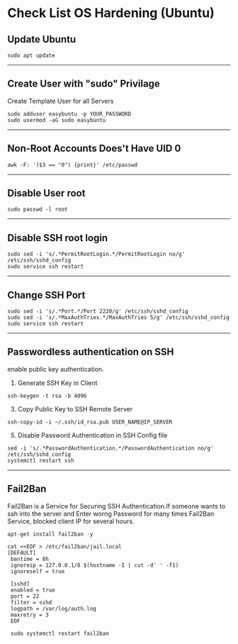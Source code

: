 
# Check List OS Hardening (Ubuntu)

 ## Update Ubuntu

```
sudo apt update
```
---
 ## Create User with "sudo" Privilage

Create Template User for all Servers

```
sudo adduser easybuntu -p YOUR_PASSWORD
sudo usermod -aG sudo easybuntu
```
---
## Non-Root Accounts Does't Have UID 0

```
awk -F: '($3 == "0") {print}' /etc/passwd
```

---
 ## Disable User root
 ```
sudo passwd -l root
 ```
---
 ## Disable SSH root login 

```
sudo sed -i 's/.*PermitRootLogin.*/PermitRootLogin no/g' /etc/ssh/sshd_config
sudo service ssh restart
```
---
 ## Change SSH Port

```
sudo sed -i 's/.*Port.*/Port 2220/g' /etc/ssh/sshd_config
sudo sed -i 's/.*MaxAuthTries.*/MaxAuthTries 5/g' /etc/ssh/sshd_config
sudo service ssh restart
```
---
 ## Passwordless authentication on SSH
enable public key authentication.

1. Generate SSH Key in Client

```
ssh-keygen -t rsa -b 4096
```
3. Copy Public Key to SSH Remote Server 

```
ssh-copy-id -i ~/.ssh/id_rsa.pub USER_NAME@IP_SERVER
```
5. Disable Password Authentication in SSH Config file

```
sed -i 's/.*PasswordAuthentication.*/PasswordAuthentication no/g' /etc/ssh/sshd_config
systemctl restart ssh
```
---
 ## Fail2Ban
Fail2Ban is a Service for Securing SSH Authentication.If someone wants to ssh into the server and Enter worng Password for many times Fail2Ban Service, blocked client IP for several hours.
```
apt-get install fail2ban -y

cat <<EOF > /etc/fail2ban/jail.local
[DEFAULT]
 bantime = 8h
 ignoreip = 127.0.0.1/8 $(hostname -I | cut -d' ' -f1)
 ignoreself = true

 [sshd]
 enabled = true
 port = 22
 filter = sshd
 logpath = /var/log/auth.log
 maxretry = 3
 EOF
 
 sudo systemctl restart fail2ban
```
